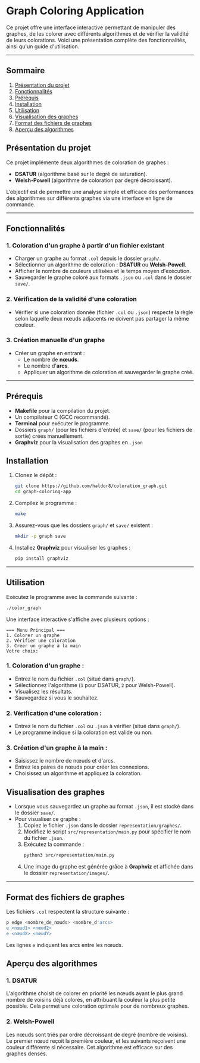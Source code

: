 # **Graph Coloring Application**

Ce projet offre une interface interactive permettant de manipuler des graphes, de les colorer avec différents algorithmes et de vérifier la validité de leurs colorations. Voici une présentation complète des fonctionnalités, ainsi qu'un guide d'utilisation.

---

## **Sommaire**

1. [Présentation du projet](#-présentation-du-projet)
2. [Fonctionnalités](#-fonctionnalités)
3. [Prérequis](#-prérequis)
4. [Installation](#-installation)
5. [Utilisation](#-utilisation)
6. [Visualisation des graphes](#-visualisation-des-graphes)
7. [Format des fichiers de graphes](#-format-des-fichiers-de-graphes)
8. [Aperçu des algorithmes](#-aperçu-des-algorithmes)

## **Présentation du projet**

Ce projet implémente deux algorithmes de coloration de graphes :

- **DSATUR** (algorithme basé sur le degré de saturation).
- **Welsh-Powell** (algorithme de coloration par degré décroissant).

L’objectif est de permettre une analyse simple et efficace des performances des algorithmes sur différents graphes via une interface en ligne de commande.

---

## **Fonctionnalités**

### **1. Coloration d'un graphe à partir d'un fichier existant**

- Charger un graphe au format `.col` depuis le dossier `graph/`.
- Sélectionner un algorithme de coloration : **DSATUR** ou **Welsh-Powell**.
- Afficher le nombre de couleurs utilisées et le temps moyen d'exécution.
- Sauvegarder le graphe coloré aux formats `.json` ou `.col` dans le dossier `save/`.

### **2. Vérification de la validité d'une coloration**

- Vérifier si une coloration donnée (fichier `.col` ou `.json`) respecte la règle selon laquelle deux nœuds adjacents ne doivent pas partager la même couleur.

### **3. Création manuelle d'un graphe**

- Créer un graphe en entrant :
  - Le nombre de **nœuds**.
  - Le nombre d'**arcs**.
  - Appliquer un algorithme de coloration et sauvegarder le graphe créé.

---

## **Prérequis**

- **Makefile** pour la compilation du projet.
- Un compilateur C (GCC recommandé).
- **Terminal** pour exécuter le programme.
- Dossiers `graph/` (pour les fichiers d'entrée) et `save/` (pour les fichiers de sortie) créés manuellement.
- **Graphviz** pour la visualisation des graphes en `.json`

## **Installation**

1. Clonez le dépôt :
   ```bash
   git clone https://github.com/haldor8/coloration_graph.git
   cd graph-coloring-app
   ```

2. Compilez le programme :

   ```bash
   make
   ```

3. Assurez-vous que les dossiers `graph/` et `save/` existent :

   ```bash
   mkdir -p graph save
   ```

4. Installez **Graphviz** pour visualiser les graphes :
   ```bash
   pip install graphviz
   ```

---

## **Utilisation**

Exécutez le programme avec la commande suivante :

```bash
./color_graph
```

Une interface interactive s'affiche avec plusieurs options :

```
=== Menu Principal ===
1. Colorer un graphe
2. Vérifier une coloration
3. Créer un graphe à la main
Votre choix:
```

### **1. Coloration d'un graphe :**

- Entrez le nom du fichier `.col` (situé dans `graph/`).
- Sélectionnez l'algorithme (`1` pour DSATUR, `2` pour Welsh-Powell).
- Visualisez les résultats.
- Sauvegardez si vous le souhaitez.

### **2. Vérification d'une coloration :**

- Entrez le nom du fichier `.col` ou `.json` à vérifier (situé dans `graph/`).
- Le programme indique si la coloration est valide ou non.

### **3. Création d'un graphe à la main :**

- Saisissez le nombre de nœuds et d'arcs.
- Entrez les paires de nœuds pour créer les connexions.
- Choisissez un algorithme et appliquez la coloration.

## **Visualisation des graphes**

- Lorsque vous sauvegardez un graphe au format `.json`, il est stocké dans le dossier `save/`.
- Pour visualiser ce graphe :
  1. Copiez le fichier `.json` dans le dossier `representation/graphes/`.
  2. Modifiez le script `src/representation/main.py` pour spécifier le nom du fichier `.json`.
  3. Exécutez la commande :
     ```bash
     python3 src/representation/main.py
     ```
  4. Une image du graphe est générée grâce à **Graphviz** et affichée dans le dossier `representation/images/`.

---

## **Format des fichiers de graphes**

Les fichiers `.col` respectent la structure suivante :

```bash
p edge <nombre_de_nœuds> <nombre_d'arcs>
e <nœud1> <nœud2>
e <nœudX> <nœudY>
```

Les lignes `e` indiquent les arcs entre les nœuds.

## **Aperçu des algorithmes**

### **1. DSATUR**

L'algorithme choisit de colorer en priorité les nœuds ayant le plus grand nombre de voisins déjà colorés, en attribuant la couleur la plus petite possible. Cela permet une coloration optimale pour de nombreux graphes.

### **2. Welsh-Powell**

Les nœuds sont triés par ordre décroissant de degré (nombre de voisins). Le premier nœud reçoit la première couleur, et les suivants reçoivent une couleur différente si nécessaire. Cet algorithme est efficace sur des graphes denses.
